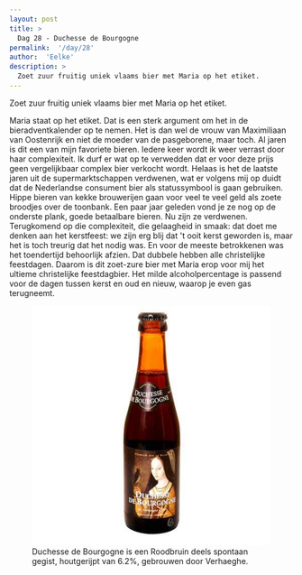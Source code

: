 ```yaml
---
layout: post
title: >
  Dag 28 - Duchesse de Bourgogne
permalink:  '/day/28'
author:  'Eelke'
description: >
  Zoet zuur fruitig uniek vlaams bier met Maria op het etiket.
---
```

<p class='intro'><span class='dropcap'>Z</span>oet zuur fruitig uniek vlaams bier met Maria op het etiket.</p>

Maria staat op het etiket. Dat is een sterk argument om het in de bieradventkalender op te nemen. Het is dan wel de vrouw van Maximiliaan van Oostenrijk en niet de moeder van de pasgeborene, maar toch. Al jaren is dit een van mijn favoriete bieren. Iedere keer wordt ik weer verrast door haar complexiteit. Ik durf er wat op te verwedden dat er voor deze prijs geen vergelijkbaar complex bier verkocht wordt. Helaas is het de laatste jaren uit de supermarktschappen verdwenen, wat er volgens mij op duidt dat de Nederlandse consument bier als statussymbool is gaan gebruiken. Hippe bieren van kekke brouwerijen gaan voor veel te veel geld als zoete broodjes over de toonbank. Een paar jaar geleden vond je ze nog op de onderste plank, goede betaalbare bieren. Nu zijn ze verdwenen. Terugkomend op die complexiteit, die gelaagheid in smaak: dat doet me denken aan het kerstfeest: we zijn erg blij dat 't ooit kerst geworden is, maar het is toch treurig dat het nodig was. En voor de meeste betrokkenen was het toendertijd behoorlijk afzien. Dat dubbele hebben alle christelijke feestdagen. Daarom is dit zoet-zure bier met Maria erop voor mij het ultieme christelijke feestdagbier. Het milde alcoholpercentage is passend voor de dagen tussen kerst en oud en nieuw, waarop je even gas terugneemt. 

<figure><img src='/assets/img/day_28.jpg' alt=''/> <figcaption>Duchesse de Bourgogne is een Roodbruin deels spontaan gegist, houtgerijpt van 6.2%, gebrouwen door Verhaeghe.</figcaption></figure>
